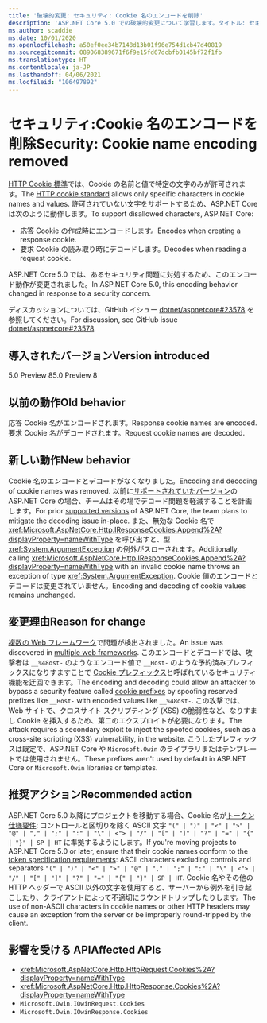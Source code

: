 ```yaml
---
title: '破壊的変更: セキュリティ: Cookie 名のエンコードを削除'
description: 'ASP.NET Core 5.0 での破壊的変更について学習します。タイトル: セキュリティ: Cookie 名のエンコードを削除'
ms.author: scaddie
ms.date: 10/01/2020
ms.openlocfilehash: a50ef0ee34b7148d13b01f96e754d1cb47d40819
ms.sourcegitcommit: 089068389671f6f9e15fd67dcbfb0145bf72f1fb
ms.translationtype: HT
ms.contentlocale: ja-JP
ms.lasthandoff: 04/06/2021
ms.locfileid: "106497892"
---
```

# <a name="security-cookie-name-encoding-removed"></a><span data-ttu-id="a5627-103">セキュリティ:Cookie 名のエンコードを削除</span><span class="sxs-lookup"><span data-stu-id="a5627-103">Security: Cookie name encoding removed</span></span>

<span data-ttu-id="a5627-104">[HTTP Cookie 標準](https://tools.ietf.org/html/rfc6265#section-4.1.1)では、Cookie の名前と値で特定の文字のみが許可されます。</span><span class="sxs-lookup"><span data-stu-id="a5627-104">The [HTTP cookie standard](https://tools.ietf.org/html/rfc6265#section-4.1.1) allows only specific characters in cookie names and values.</span></span> <span data-ttu-id="a5627-105">許可されていない文字をサポートするため、ASP.NET Core は次のように動作します。</span><span class="sxs-lookup"><span data-stu-id="a5627-105">To support disallowed characters, ASP.NET Core:</span></span>

* <span data-ttu-id="a5627-106">応答 Cookie の作成時にエンコードします。</span><span class="sxs-lookup"><span data-stu-id="a5627-106">Encodes when creating a response cookie.</span></span>
* <span data-ttu-id="a5627-107">要求 Cookie の読み取り時にデコードします。</span><span class="sxs-lookup"><span data-stu-id="a5627-107">Decodes when reading a request cookie.</span></span>

<span data-ttu-id="a5627-108">ASP.NET Core 5.0 では、あるセキュリティ問題に対処するため、このエンコード動作が変更されました。</span><span class="sxs-lookup"><span data-stu-id="a5627-108">In ASP.NET Core 5.0, this encoding behavior changed in response to a security concern.</span></span>

<span data-ttu-id="a5627-109">ディスカッションについては、GitHub イシュー [dotnet/aspnetcore#23578](https://github.com/dotnet/aspnetcore/issues/23578) を参照してください。</span><span class="sxs-lookup"><span data-stu-id="a5627-109">For discussion, see GitHub issue [dotnet/aspnetcore#23578](https://github.com/dotnet/aspnetcore/issues/23578).</span></span>

## <a name="version-introduced"></a><span data-ttu-id="a5627-110">導入されたバージョン</span><span class="sxs-lookup"><span data-stu-id="a5627-110">Version introduced</span></span>

<span data-ttu-id="a5627-111">5.0 Preview 8</span><span class="sxs-lookup"><span data-stu-id="a5627-111">5.0 Preview 8</span></span>

## <a name="old-behavior"></a><span data-ttu-id="a5627-112">以前の動作</span><span class="sxs-lookup"><span data-stu-id="a5627-112">Old behavior</span></span>

<span data-ttu-id="a5627-113">応答 Cookie 名がエンコードされます。</span><span class="sxs-lookup"><span data-stu-id="a5627-113">Response cookie names are encoded.</span></span> <span data-ttu-id="a5627-114">要求 Cookie 名がデコードされます。</span><span class="sxs-lookup"><span data-stu-id="a5627-114">Request cookie names are decoded.</span></span>

## <a name="new-behavior"></a><span data-ttu-id="a5627-115">新しい動作</span><span class="sxs-lookup"><span data-stu-id="a5627-115">New behavior</span></span>

<span data-ttu-id="a5627-116">Cookie 名のエンコードとデコードがなくなりました。</span><span class="sxs-lookup"><span data-stu-id="a5627-116">Encoding and decoding of cookie names was removed.</span></span> <span data-ttu-id="a5627-117">以前に[サポートされていたバージョン](https://dotnet.microsoft.com/platform/support/policy/dotnet-core)の ASP.NET Core の場合、チームはその場でデコード問題を軽減することを計画します。</span><span class="sxs-lookup"><span data-stu-id="a5627-117">For prior [supported versions](https://dotnet.microsoft.com/platform/support/policy/dotnet-core) of ASP.NET Core, the team plans to mitigate the decoding issue in-place.</span></span> <span data-ttu-id="a5627-118">また、無効な Cookie 名で <xref:Microsoft.AspNetCore.Http.IResponseCookies.Append%2A?displayProperty=nameWithType> を呼び出すと、型 <xref:System.ArgumentException> の例外がスローされます。</span><span class="sxs-lookup"><span data-stu-id="a5627-118">Additionally, calling <xref:Microsoft.AspNetCore.Http.IResponseCookies.Append%2A?displayProperty=nameWithType> with an invalid cookie name throws an exception of type <xref:System.ArgumentException>.</span></span> <span data-ttu-id="a5627-119">Cookie 値のエンコードとデコードは変更されていません。</span><span class="sxs-lookup"><span data-stu-id="a5627-119">Encoding and decoding of cookie values remains unchanged.</span></span>

## <a name="reason-for-change"></a><span data-ttu-id="a5627-120">変更理由</span><span class="sxs-lookup"><span data-stu-id="a5627-120">Reason for change</span></span>

<span data-ttu-id="a5627-121">[複数の Web フレームワーク](https://github.com/advisories/GHSA-j6w9-fv6q-3q52)で問題が検出されました。</span><span class="sxs-lookup"><span data-stu-id="a5627-121">An issue was discovered in [multiple web frameworks](https://github.com/advisories/GHSA-j6w9-fv6q-3q52).</span></span> <span data-ttu-id="a5627-122">このエンコードとデコードでは、攻撃者は `__%48ost-` のようなエンコード値で `__Host-` のような予約済みプレフィックスになりすますことで [Cookie プレフィックス](https://tools.ietf.org/html/draft-ietf-httpbis-cookie-prefixes-00)と呼ばれているセキュリティ機能を迂回できます。</span><span class="sxs-lookup"><span data-stu-id="a5627-122">The encoding and decoding could allow an attacker to bypass a security feature called [cookie prefixes](https://tools.ietf.org/html/draft-ietf-httpbis-cookie-prefixes-00) by spoofing reserved prefixes like `__Host-` with encoded values like `__%48ost-`.</span></span> <span data-ttu-id="a5627-123">この攻撃では、Web サイトで、クロスサイト スクリプティング (XSS) の脆弱性など、なりすまし Cookie を挿入するため、第二のエクスプロイトが必要になります。</span><span class="sxs-lookup"><span data-stu-id="a5627-123">The attack requires a secondary exploit to inject the spoofed cookies, such as a cross-site scripting (XSS) vulnerability, in the website.</span></span> <span data-ttu-id="a5627-124">こうしたプレフィックスは既定で、ASP.NET Core や `Microsoft.Owin` のライブラリまたはテンプレートでは使用されません。</span><span class="sxs-lookup"><span data-stu-id="a5627-124">These prefixes aren't used by default in ASP.NET Core or `Microsoft.Owin` libraries or templates.</span></span>

## <a name="recommended-action"></a><span data-ttu-id="a5627-125">推奨アクション</span><span class="sxs-lookup"><span data-stu-id="a5627-125">Recommended action</span></span>

<span data-ttu-id="a5627-126">ASP.NET Core 5.0 以降にプロジェクトを移動する場合、Cookie 名が[トークン仕様要件](https://tools.ietf.org/html/rfc2616#section-2.2): コントロールと区切りを除く ASCII 文字 `"(" | ")" | "<" | ">" | "@" | "," | ";" | ":" | "\" | <"> | "/" | "[" | "]" | "?" | "=" | "{" | "}" | SP | HT` に準拠するようにします。</span><span class="sxs-lookup"><span data-stu-id="a5627-126">If you're moving projects to ASP.NET Core 5.0 or later, ensure that their cookie names conform to the [token specification requirements](https://tools.ietf.org/html/rfc2616#section-2.2): ASCII characters excluding controls and separators `"(" | ")" | "<" | ">" | "@" | "," | ";" | ":" | "\" | <"> | "/" | "[" | "]" | "?" | "=" | "{" | "}" | SP | HT`.</span></span> <span data-ttu-id="a5627-127">Cookie 名やその他の HTTP ヘッダーで ASCII 以外の文字を使用すると、サーバーから例外を引き起こしたり、クライアントによって不適切にラウンドトリップしたりします。</span><span class="sxs-lookup"><span data-stu-id="a5627-127">The use of non-ASCII characters in cookie names or other HTTP headers may cause an exception from the server or be improperly round-tripped by the client.</span></span>

## <a name="affected-apis"></a><span data-ttu-id="a5627-128">影響を受ける API</span><span class="sxs-lookup"><span data-stu-id="a5627-128">Affected APIs</span></span>

- <xref:Microsoft.AspNetCore.Http.HttpRequest.Cookies%2A?displayProperty=nameWithType>
- <xref:Microsoft.AspNetCore.Http.HttpResponse.Cookies%2A?displayProperty=nameWithType>
- `Microsoft.Owin.IOwinRequest.Cookies`
- `Microsoft.Owin.IOwinResponse.Cookies`

<!--

### Category

ASP.NET Core

### Affected APIs

- `Overload:Microsoft.AspNetCore.Http.HttpRequest.Cookies`
- `Overload:Microsoft.AspNetCore.Http.HttpResponse.Cookies`
- `P:Microsoft.Owin.IOwinRequest.Cookies`
- `P:Microsoft.Owin.IOwinResponse.Cookies`

-->
